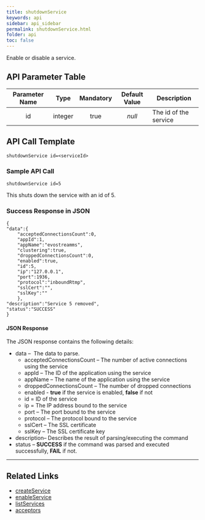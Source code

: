 ```yaml
---
title: shutdownService
keywords: api
sidebar: api_sidebar
permalink: shutdownService.html
folder: api
toc: false
---
```




Enable or disable a service.



## API Parameter Table

| **Parameter Name** |  Type   | **Mandatory** | **Default Value** | **Description**       |
| :----------------: | :-----: | :-----------: | :---------------: | --------------------- |
|         id         | integer |     true      |      *null*       | The id of the service |



## API Call Template

``` 
shutdownService id=<serviceId>
```



### Sample API Call

```
shutdownService id=5
```

This shuts down the service with an id of 5.



### Success Response in JSON

```
{
"data":{
    "acceptedConnectionsCount":0,
    "appId":1,
    "appName":"evostreamms",
    "clustering":true,
    "droppedConnectionsCount":0,
    "enabled":true,
    "id":5,
    "ip":"127.0.0.1",
    "port":1936,
    "protocol":"inboundRtmp",
    "sslCert":"",
    "sslKey":""
    },
"description":"Service 5 removed",
"status":"SUCCESS"
}
```

#### JSON Response

The JSON response contains the following details:

- data –  The data to parse.
  - acceptedConnectionsCount – The number of active connections using the service
  - appId – The ID of the application using the service
  - appName – The name of the application using the service
  - droppedConnectionsCount – The number of dropped connections
  - enabled - **true** if the service is enabled, **false** if not
  - id = ID of the service
  - ip = The IP address bound to the service
  - port – The port bound to the service
  - protocol – The protocol bound to the service
  - sslCert – The SSL certificate
  - sslKey – The SSL certificate key
- description– Describes the result of parsing/executing the command
- status – **SUCCESS** if the command was parsed and executed successfully, **FAIL** if not.

------

## **Related Links**

- [createService](createService.html)
- [enableService](enableService.html)
- [listServices](listServices.html)
- [acceptors](userguide_configlua.html#acceptors)
